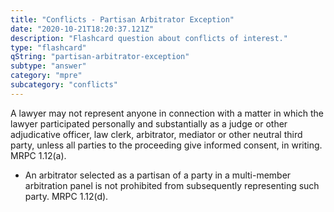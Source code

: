 ```yaml
---
title: "Conflicts - Partisan Arbitrator Exception"
date: "2020-10-21T18:20:37.121Z"
description: "Flashcard question about conflicts of interest."
type: "flashcard"
qString: "partisan-arbitrator-exception"
subtype: "answer"
category: "mpre"
subcategory: "conflicts"
---
```


A lawyer may not represent anyone in connection with a matter in which the lawyer participated personally and substantially as a judge or other adjudicative officer, law clerk, arbitrator, mediator or other neutral third party, unless all parties to the proceeding give informed consent, in writing. MRPC 1.12(a).
- An arbitrator selected as a partisan of a party in a multi-member arbitration panel is not prohibited from subsequently representing such party. MRPC 1.12(d).